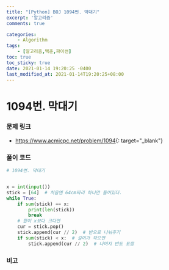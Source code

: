 ```yaml
---
title: "[Python] BOJ 1094번. 막대기"
excerpt: '알고리즘'
comments: true

categories:
    - Algorithm
tags:
    - [알고리즘,백준,파이썬]
toc: true
toc_sticky: true
date: 2021-01-14 19:20:25 -0400
last_modified_at: 2021-01-14T19:20:25+08:00
---
```


# 1094번. 막대기

### 문제 링크
- <https://www.acmicpc.net/problem/1094>{: target="\_blank"}

### 풀이 코드

```python
# 1094번. 막대기


x = int(input())
stick = [64]  # 처음엔 64cm짜리 하나만 들어있다.
while True:
    if sum(stick) == x:
        print(len(stick))
        break
    # 합이 x보다 크다면
    cur = stick.pop()
    stick.append(cur // 2)  # 반으로 나눠주기
    if sum(stick) < x:  # 길이가 작으면
        stick.append(cur // 2)  # 나머지 반도 포함
```

### 비고